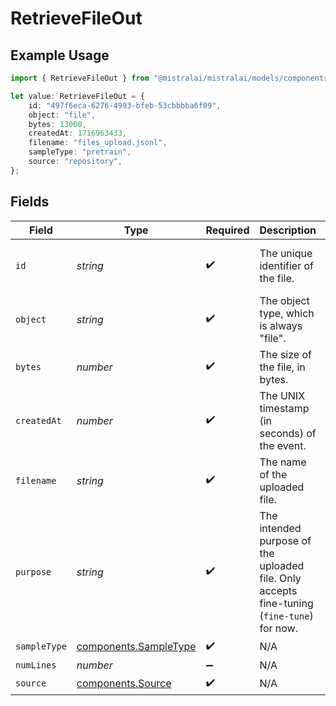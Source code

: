 # RetrieveFileOut

## Example Usage

```typescript
import { RetrieveFileOut } from "@mistralai/mistralai/models/components";

let value: RetrieveFileOut = {
    id: "497f6eca-6276-4993-bfeb-53cbbbba6f09",
    object: "file",
    bytes: 13000,
    createdAt: 1716963433,
    filename: "files_upload.jsonl",
    sampleType: "pretrain",
    source: "repository",
};
```

## Fields

| Field                                                                                      | Type                                                                                       | Required                                                                                   | Description                                                                                | Example                                                                                    |
| ------------------------------------------------------------------------------------------ | ------------------------------------------------------------------------------------------ | ------------------------------------------------------------------------------------------ | ------------------------------------------------------------------------------------------ | ------------------------------------------------------------------------------------------ |
| `id`                                                                                       | *string*                                                                                   | :heavy_check_mark:                                                                         | The unique identifier of the file.                                                         | 497f6eca-6276-4993-bfeb-53cbbbba6f09                                                       |
| `object`                                                                                   | *string*                                                                                   | :heavy_check_mark:                                                                         | The object type, which is always "file".                                                   | file                                                                                       |
| `bytes`                                                                                    | *number*                                                                                   | :heavy_check_mark:                                                                         | The size of the file, in bytes.                                                            | 13000                                                                                      |
| `createdAt`                                                                                | *number*                                                                                   | :heavy_check_mark:                                                                         | The UNIX timestamp (in seconds) of the event.                                              | 1716963433                                                                                 |
| `filename`                                                                                 | *string*                                                                                   | :heavy_check_mark:                                                                         | The name of the uploaded file.                                                             | files_upload.jsonl                                                                         |
| `purpose`                                                                                  | *string*                                                                                   | :heavy_check_mark:                                                                         | The intended purpose of the uploaded file. Only accepts fine-tuning (`fine-tune`) for now. | fine-tune                                                                                  |
| `sampleType`                                                                               | [components.SampleType](../../models/components/sampletype.md)                             | :heavy_check_mark:                                                                         | N/A                                                                                        |                                                                                            |
| `numLines`                                                                                 | *number*                                                                                   | :heavy_minus_sign:                                                                         | N/A                                                                                        |                                                                                            |
| `source`                                                                                   | [components.Source](../../models/components/source.md)                                     | :heavy_check_mark:                                                                         | N/A                                                                                        |                                                                                            |